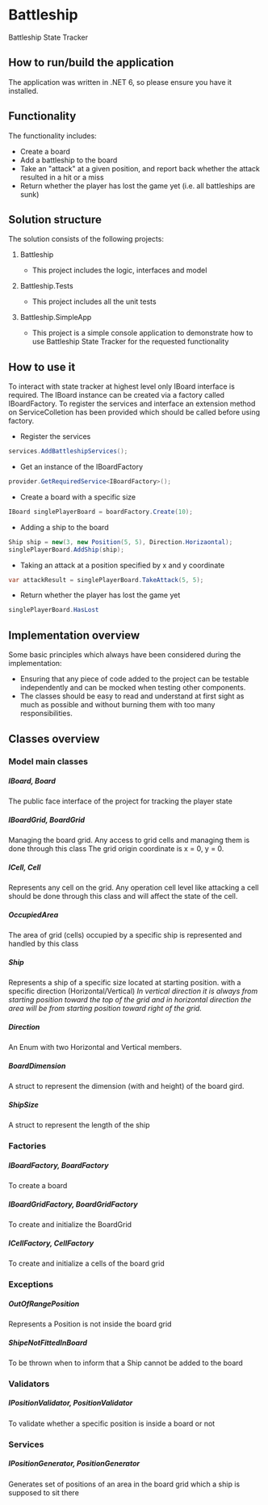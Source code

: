 # Battleship
Battleship State Tracker

## How to run/build the application
The application was written in .NET 6, so please ensure you have it installed. 

## Functionality
The functionality includes:

* Create a board
* Add a battleship to the board
* Take an "attack" at a given position, and report back whether the attack resulted in a
hit or a miss
* Return whether the player has lost the game yet (i.e. all battleships are sunk)


## Solution structure

The solution consists of the following projects:
1) Battleship 
    * This project includes the logic, interfaces and model 

2) Battleship.Tests
    * This project includes all the unit tests 

2) Battleship.SimpleApp
    * This project is a simple console application to demonstrate how to use Battleship State Tracker for  the requested functionality

## How to use it
To interact with state tracker at highest level only IBoard interface is required. The IBoard instance can be created via a factory called IBoardFactory.
To register the services and interface an extension method on ServiceColletion has been provided which should be called before using factory. 

* Register the services 
```csharp
services.AddBattleshipServices();
```

* Get an instance of the IBoardFactory
```csharp
provider.GetRequiredService<IBoardFactory>();
```

* Create a board with a specific size
```csharp
IBoard singlePlayerBoard = boardFactory.Create(10);
```

* Adding a ship to the board
```csharp
Ship ship = new(3, new Position(5, 5), Direction.Horizaontal);
singlePlayerBoard.AddShip(ship);
```

* Taking an attack at a position specified by x and y coordinate

```csharp
var attackResult = singlePlayerBoard.TakeAttack(5, 5);
```

* Return whether the player has lost the game yet 

```csharp
singlePlayerBoard.HasLost
```
## Implementation overview
Some basic principles which always have been considered during the implementation:

* Ensuring that any piece of code added to the project can be testable independently and can be mocked when testing other components.
* The classes should be easy to read and understand at first sight as much as possible and without burning them with too many responsibilities.
## Classes overview


### Model main classes
##### IBoard, Board 
The public face interface of the project for tracking the player state

##### IBoardGrid, BoardGrid
Managing the board grid. Any access to grid cells and managing them is done through this class
The grid origin coordinate is x = 0, y = 0.

##### ICell, Cell
Represents any cell on the grid. Any operation cell level like attacking a cell should be done through this class and will affect the state of the cell.

##### OccupiedArea
The area of grid (cells) occupied by a specific ship is represented and handled by this class

##### Ship
Represents a ship of a specific size located at starting position. with a specific direction (Horizontal/Vertical)
*In vertical direction it is always from starting position toward the top of the grid and in horizontal direction the area will be from starting position toward right of the grid.*

##### Direction
An Enum with two Horizontal and Vertical members.

##### BoardDimension
A struct to represent the dimension (with and height) of the board gird. 

##### ShipSize
A struct to represent the length of the ship


### Factories
##### IBoardFactory, BoardFactory
To create a board

##### IBoardGridFactory, BoardGridFactory
To create and initialize the BoardGrid

##### ICellFactory, CellFactory
To create and initialize a cells of the board grid

### Exceptions
##### OutOfRangePosition
Represents a Position is not inside the board grid

##### ShipeNotFittedInBoard
To be thrown when to inform that a Ship cannot be added to the board

### Validators
##### IPositionValidator, PositionValidator
To validate whether a specific position is inside a board or not

### Services
##### IPositionGenerator, PositionGenerator
Generates set of positions of an area in the board grid which a ship is supposed to sit there

